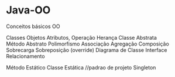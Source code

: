# Java-OO

Conceitos básicos OO

   Classes
   Objetos
   Atributos,
   Operação
   Herança
   Classe Abstrata  
   Método Abstrato
   Polimorfismo
   Associação
   Agregação
   Composição
   Sobrecarga
   Sobreposição (override)
   Diagrama de Classe
   Interface
   Relacionamento


   Método Estático
   Classe Estática
  //padrao de projeto Singleton
